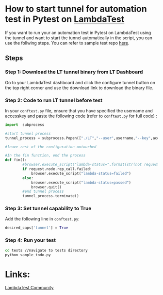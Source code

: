 # How to start tunnel for automation test in Pytest on [LambdaTest](https://www.lambdatest.com/?utm_source=github&utm_medium=repo&utm_campaign=Pytest-tunnel)

If you want to run your an automation test in Pytest on LambdaTest using the tunnel and want to start the tunnel automatically in the script, you can use the follwing steps. You can refer to sample test repo [here](https://github.com/LambdaTest/pytest-selenium-sample).

## Steps

### Step 1: Download the LT tunnel binary from LT Dashboard

Go to your LambdaTest dashboard and click the configure tunnel button on the top right corner and use the download link to download the binary file. 

### Step 2: Code to run LT tunnel before test

In your `conftest.py` file, ensure that you have specified the username and accesskey and paste the following code (refer to `conftest.py` for full code) :

```python
import  subprocess

#start tunnel process
tunnel_process = subprocess.Popen(["./LT","--user",username,"--key",access_key],stdout=subprocess.DEVNULL,stderr=subprocess.STDOUT)

#leave rest of the configuration untouched

#In the fin function, end the process
def fin():
        #browser.execute_script("lambda-status=".format(str(not request.node.rep_call.failed if "passed" else "failed").lower()))
        if request.node.rep_call.failed:
            browser.execute_script("lambda-status=failed")
        else:
            browser.execute_script("lambda-status=passed")
            browser.quit()
        #end tunnel process
        tunnel_process.terminate()
```
### Step 3: Set tunnel capability to True

Add the following line in `conftest.py`:

```python
desired_caps['tunnel'] = True
```
### Step 4: Run your test

```bash
cd tests //navigate to tests directory
python sample_todo.py
```


# Links:

[LambdaTest Community](http://community.lambdatest.com/)

